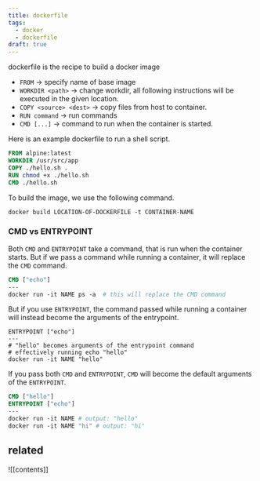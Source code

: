 ```yaml
---
title: dockerfile
tags:
  - docker
  - dockerfile
draft: true
---
```

dockerfile is the recipe to build a docker image
- `FROM` -> specify name of base image
- `WORKDIR <path>` -> change workdir, all following instructions will be executed in the given location.
- `COPY <source> <dest>` -> copy files from host to container.
- `RUN command` -> run commands
- `CMD [...]` -> command to run when the container is started.

Here is an example dockerfile to run a shell script.

```dockerfile
FROM alpine:latest
WORKDIR /usr/src/app
COPY ./hello.sh .
RUN chmod +x ./hello.sh
CMD ./hello.sh
```

To build the image, we use the following command.
```
docker build LOCATION-OF-DOCKERFILE -t CONTAINER-NAME
```

### CMD vs ENTRYPOINT
Both `CMD` and `ENTRYPOINT` take a command, that is run when the container starts. But if  we pass a command while running a container, it will replace the `CMD` command.

```dockerfile
CMD ["echo"]
---
docker run -it NAME ps -a  # this will replace the CMD command
```

But if you use `ENTRYPOINT`, the command passed while running a container will instead become the arguments of the entrypoint.
```
ENTRYPOINT ["echo"]
---
# "hello" becomes arguments of the entrypoint command
# effectively running echo "hello"
docker run -it NAME "hello" 
```

If you pass both `CMD` and `ENTRYPOINT`, `CMD` will become the default arguments of the `ENTRYPOINT`.

```dockerfile
CMD ["hello"]
ENTRYPOINT ["echo"]
---
docker run -it NAME # output: "hello"
docker run -it NAME "hi" # output: "hi"
```

## related
![[contents]]